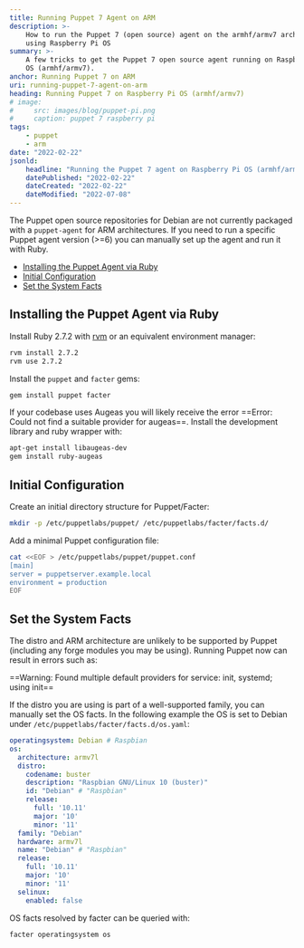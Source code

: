 ```yaml
---
title: Running Puppet 7 Agent on ARM
description: >-
    How to run the Puppet 7 (open source) agent on the armhf/armv7 architecture
    using Raspberry Pi OS
summary: >-
    A few tricks to get the Puppet 7 open source agent running on Raspberry Pi 
    OS (armhf/armv7).
anchor: Running Puppet 7 on ARM
uri: running-puppet-7-agent-on-arm
heading: Running Puppet 7 on Raspberry Pi OS (armhf/armv7)
# image:
#     src: images/blog/puppet-pi.png
#     caption: puppet 7 raspberry pi
tags:
    - puppet
    - arm
date: "2022-02-22"
jsonld:
    headline: "Running the Puppet 7 agent on Raspberry Pi OS (armhf/armv7)"
    datePublished: "2022-02-22"
    dateCreated: "2022-02-22"
    dateModified: "2022-07-08"
---
```


The Puppet open source repositories for Debian are not currently packaged
with a `puppet-agent` for ARM architectures. If you need to run a specific 
Puppet agent version (>=6) you can manually set up the agent and run it with
Ruby.

- [Installing the Puppet Agent via Ruby](#goto-installing-the-puppet-agent-via-ruby)
- [Initial Configuration](#goto-initial-configuration)
- [Set the System Facts](#goto-set-the-system-facts)

## Installing the Puppet Agent via Ruby

Install Ruby 2.7.2 with [rvm](https://rvm.io/rvm/install) or an equivalent 
environment manager:

```bash
rvm install 2.7.2
rvm use 2.7.2
```

Install the `puppet` and `facter` gems:

```bash
gem install puppet facter
```

If your codebase uses Augeas you will likely receive the error 
==Error: Could not find a suitable provider for augeas==. Install the 
development library and ruby wrapper with:

```bash
apt-get install libaugeas-dev
gem install ruby-augeas
```

## Initial Configuration

Create an initial directory structure for Puppet/Facter:

```bash
mkdir -p /etc/puppetlabs/puppet/ /etc/puppetlabs/facter/facts.d/
```

Add a minimal Puppet configuration file:

```bash
cat <<EOF > /etc/puppetlabs/puppet/puppet.conf
[main]
server = puppetserver.example.local
environment = production
EOF
```

## Set the System Facts

The distro and ARM architecture are unlikely to be supported by Puppet
(including any forge modules you may be using). Running Puppet now can
result in errors such as:

==Warning: Found multiple default providers for service: init, systemd; using init==

If the distro you are using is part of a well-supported family, you can 
manually set the OS facts. In the following example the OS is set to Debian
under `/etc/puppetlabs/facter/facts.d/os.yaml`:

```yaml
operatingsystem: Debian # Raspbian
os:
  architecture: armv7l
  distro:
    codename: buster
    description: "Raspbian GNU/Linux 10 (buster)"
    id: "Debian" # "Raspbian"
    release:
      full: '10.11'
      major: '10'
      minor: '11'
  family: "Debian"
  hardware: armv7l
  name: "Debian" # "Raspbian"
  release:
    full: '10.11'
    major: '10'
    minor: '11'
  selinux:
    enabled: false
```

OS facts resolved by facter can be queried with:

```bash
facter operatingsystem os
```

